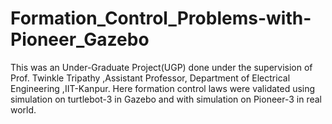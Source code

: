 # Formation_Control_Problems-with-Pioneer_Gazebo
This was an Under-Graduate Project(UGP) done under the supervision of Prof. Twinkle Tripathy ,Assistant Professor, Department of Electrical Engineering ,IIT-Kanpur. Here formation control laws were validated using simulation on turtlebot-3 in Gazebo and with simulation on Pioneer-3 in real world.  
